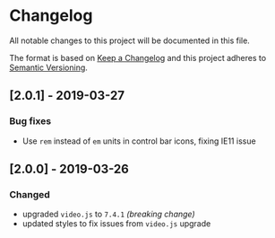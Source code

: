 # Changelog
All notable changes to this project will be documented in this file.

The format is based on [Keep a Changelog](http://keepachangelog.com/en/1.0.0/)
and this project adheres to [Semantic Versioning](http://semver.org/spec/v2.0.0.html).

## [2.0.1] - 2019-03-27

### Bug fixes
* Use `rem` instead of `em` units in control bar icons, fixing IE11 issue

## [2.0.0] - 2019-03-26

### Changed
* upgraded `video.js` to `7.4.1` _(breaking change)_
* updated styles to fix issues from `video.js` upgrade
